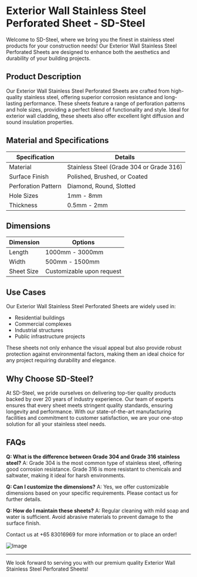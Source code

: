 # Exterior Wall Stainless Steel Perforated Sheet - SD-Steel

Welcome to SD-Steel, where we bring you the finest in stainless steel products for your construction needs! Our Exterior Wall Stainless Steel Perforated Sheets are designed to enhance both the aesthetics and durability of your building projects.

## Product Description
Our Exterior Wall Stainless Steel Perforated Sheets are crafted from high-quality stainless steel, offering superior corrosion resistance and long-lasting performance. These sheets feature a range of perforation patterns and hole sizes, providing a perfect blend of functionality and style. Ideal for exterior wall cladding, these sheets also offer excellent light diffusion and sound insulation properties.

## Material and Specifications
| Specification | Details |
| --- | --- |
| Material | Stainless Steel (Grade 304 or Grade 316) |
| Surface Finish | Polished, Brushed, or Coated |
| Perforation Pattern | Diamond, Round, Slotted |
| Hole Sizes | 1mm - 8mm |
| Thickness | 0.5mm - 2mm |

## Dimensions
| Dimension | Options |
| --- | --- |
| Length | 1000mm - 3000mm |
| Width | 500mm - 1500mm |
| Sheet Size | Customizable upon request |

## Use Cases
Our Exterior Wall Stainless Steel Perforated Sheets are widely used in:
- Residential buildings
- Commercial complexes
- Industrial structures
- Public infrastructure projects

These sheets not only enhance the visual appeal but also provide robust protection against environmental factors, making them an ideal choice for any project requiring durability and elegance.

## Why Choose SD-Steel?
At SD-Steel, we pride ourselves on delivering top-tier quality products backed by over 20 years of industry experience. Our team of experts ensures that every sheet meets stringent quality standards, ensuring longevity and performance. With our state-of-the-art manufacturing facilities and commitment to customer satisfaction, we are your one-stop solution for all your stainless steel needs.

## FAQs
**Q: What is the difference between Grade 304 and Grade 316 stainless steel?**
A: Grade 304 is the most common type of stainless steel, offering good corrosion resistance. Grade 316 is more resistant to chemicals and saltwater, making it ideal for harsh environments.

**Q: Can I customize the dimensions?**
A: Yes, we offer customizable dimensions based on your specific requirements. Please contact us for further details.

**Q: How do I maintain these sheets?**
A: Regular cleaning with mild soap and water is sufficient. Avoid abrasive materials to prevent damage to the surface finish.

Contact us at +65 83016969 for more information or to place an order!

![Image](https://github.com/user-attachments/assets/2567258e-e124-4816-932d-1809bd27ef0b)

---

We look forward to serving you with our premium quality Exterior Wall Stainless Steel Perforated Sheets!